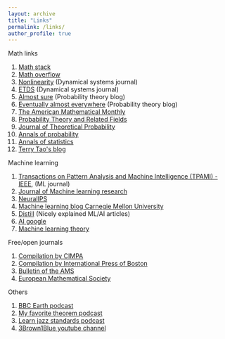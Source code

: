 ```yaml
---
layout: archive
title: "Links"
permalink: /links/
author_profile: true
---
```


Math links

1. [Math stack](https://math.stackexchange.com)
2. [Math overflow](https://mathoverflow.net)
3. [Nonlinearity](https://iopscience.iop.org/journal/0951-7715) (Dynamical systems journal)
4. [ETDS](https://mc.manuscriptcentral.com/etds) (Dynamical systems journal)
5. [Almost sure](https://almostsure.wordpress.com) (Probability theory blog)
6. [Eventually almost everywhere](https://eventuallyalmosteverywhere.wordpress.com) (Probability theory blog)
7. [The American Mathematical Monthly](https://www.maa.org)
8. [Probability Theory and Related Fields](https://www.springer.com/journal/440)
9. [Journal of Theoretical Probability](https://www.springer.com/journal/10959)
10. [Annals of probability](https://imstat.org/journals-and-publications/annals-of-probability/)
11. [Annals of statistics](https://imstat.org/journals-and-publications/annals-of-statistics/)
12. [Terry Tao's blog](https://terrytao.wordpress.com)



Machine learning

1. [Transactions on Pattern Analysis and Machine Intelligence (TPAMI) - IEEE](https://ieeexplore.ieee.org/xpl/RecentIssue.jsp?punumber=34), (ML journal)
2. [Journal of Machine learning research](http://www.jmlr.org)
3. [NeuralIPS](https://nips.cc)
4. [Machine learning blog Carnegie Mellon University](https://blog.ml.cmu.edu/?utm_source=towardsai.net&utm_medium=referral&utm_campaign=marketing&utm_term=machine-learning-blog&utm_content=best-machine-learning-blogs-to-follow)
5. [Distill](https://distill.pub/?utm_source=towardsai.net&utm_medium=referral&utm_campaign=marketing&utm_term=machine-learning-blog&utm_content=best-machine-learning-blogs-to-follow) (Nicely explained ML/AI articles)
6. [AI google](https://ai.googleblog.com/search/label/Machine%20Learning?utm_source=towardsai.net&utm_medium=referral&utm_campaign=marketing&utm_term=machine-learning-blog&utm_content=best-machine-learning-blogs-to-follow)
7. [Machine learning theory](https://hunch.net/?utm_source=towardsai.net&utm_medium=referral&utm_campaign=marketing&utm_term=machine-learning-blog&utm_content=best-machine-learning-blogs-to-follow)


Free/open journals

1. [Compilation by CIMPA](https://www.cimpa.info/en/node/62)
2. [Compilation by International Press of Boston](https://intlpress.com/site/pub/pages/journals/_home/contentonline/index.php)
3. [Bulletin of the AMS](https://www.ams.org/publications/journals/journalsframework/bull)
4. [European Mathematical Society](https://www.ems-ph.org/journals/show_issue.php?issn=1435-9855&vol=22&iss=9)



Others

1. [BBC Earth podcast](https://open.spotify.com/show/7I1Iv7SlYzNBAhZdGvajYJ?si=O4JjUnW9SP60azZCMbsxvw)
2. [My favorite theorem podcast](https://open.spotify.com/show/2EMAnkCN5YE6Rm5GXhz7yn?si=EO-wdPAPQWKz3d4xh2Bdhw)
3. [Learn jazz standards podcast](https://open.spotify.com/show/64jcyR7JAymM1aCD5MzTy0?si=Hu4nvBA_SsmZP25vNq4RQA)
4. [3Brown1Blue youtube channel](https://www.youtube.com/channel/UCYO_jab_esuFRV4b17AJtAw)

